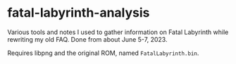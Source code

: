 # fatal-labyrinth-analysis

Various tools and notes I used to gather information on Fatal Labyrinth while rewriting my old FAQ. Done from about June 5-7, 2023.

Requires libpng and the original ROM, named `FatalLabyrinth.bin`.